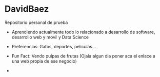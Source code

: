 # DavidBaez
Repositorio personal de prueba
- Aprendiendo actualmente todo lo relacionado a desarrollo de software, desarrollo web y movil y Data Science
- Preferencias: Gatos, deportes, peliculas...
-   Fun Fact: Vendo pulpas de frutas (Ojala algun dia poner aca el enlace a una web propia de ese negocio)

-   
